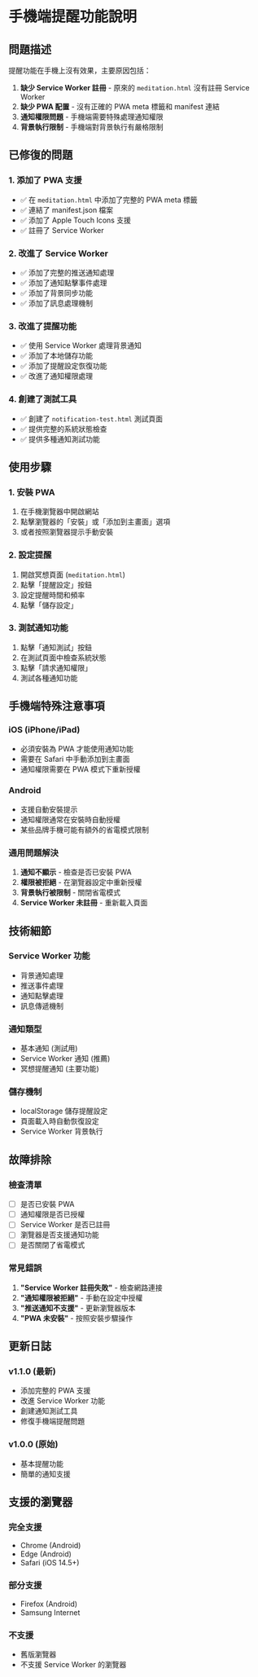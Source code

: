 # 手機端提醒功能說明

## 問題描述
提醒功能在手機上沒有效果，主要原因包括：

1. **缺少 Service Worker 註冊** - 原來的 `meditation.html` 沒有註冊 Service Worker
2. **缺少 PWA 配置** - 沒有正確的 PWA meta 標籤和 manifest 連結
3. **通知權限問題** - 手機端需要特殊處理通知權限
4. **背景執行限制** - 手機端對背景執行有嚴格限制

## 已修復的問題

### 1. 添加了 PWA 支援
- ✅ 在 `meditation.html` 中添加了完整的 PWA meta 標籤
- ✅ 連結了 manifest.json 檔案
- ✅ 添加了 Apple Touch Icons 支援
- ✅ 註冊了 Service Worker

### 2. 改進了 Service Worker
- ✅ 添加了完整的推送通知處理
- ✅ 添加了通知點擊事件處理
- ✅ 添加了背景同步功能
- ✅ 添加了訊息處理機制

### 3. 改進了提醒功能
- ✅ 使用 Service Worker 處理背景通知
- ✅ 添加了本地儲存功能
- ✅ 添加了提醒設定恢復功能
- ✅ 改進了通知權限處理

### 4. 創建了測試工具
- ✅ 創建了 `notification-test.html` 測試頁面
- ✅ 提供完整的系統狀態檢查
- ✅ 提供多種通知測試功能

## 使用步驟

### 1. 安裝 PWA
1. 在手機瀏覽器中開啟網站
2. 點擊瀏覽器的「安裝」或「添加到主畫面」選項
3. 或者按照瀏覽器提示手動安裝

### 2. 設定提醒
1. 開啟冥想頁面 (`meditation.html`)
2. 點擊「提醒設定」按鈕
3. 設定提醒時間和頻率
4. 點擊「儲存設定」

### 3. 測試通知功能
1. 點擊「通知測試」按鈕
2. 在測試頁面中檢查系統狀態
3. 點擊「請求通知權限」
4. 測試各種通知功能

## 手機端特殊注意事項

### iOS (iPhone/iPad)
- 必須安裝為 PWA 才能使用通知功能
- 需要在 Safari 中手動添加到主畫面
- 通知權限需要在 PWA 模式下重新授權

### Android
- 支援自動安裝提示
- 通知權限通常在安裝時自動授權
- 某些品牌手機可能有額外的省電模式限制

### 通用問題解決
1. **通知不顯示** - 檢查是否已安裝 PWA
2. **權限被拒絕** - 在瀏覽器設定中重新授權
3. **背景執行被限制** - 關閉省電模式
4. **Service Worker 未註冊** - 重新載入頁面

## 技術細節

### Service Worker 功能
- 背景通知處理
- 推送事件處理
- 通知點擊處理
- 訊息傳遞機制

### 通知類型
- 基本通知 (測試用)
- Service Worker 通知 (推薦)
- 冥想提醒通知 (主要功能)

### 儲存機制
- localStorage 儲存提醒設定
- 頁面載入時自動恢復設定
- Service Worker 背景執行

## 故障排除

### 檢查清單
- [ ] 是否已安裝 PWA
- [ ] 通知權限是否已授權
- [ ] Service Worker 是否已註冊
- [ ] 瀏覽器是否支援通知功能
- [ ] 是否關閉了省電模式

### 常見錯誤
1. **"Service Worker 註冊失敗"** - 檢查網路連接
2. **"通知權限被拒絕"** - 手動在設定中授權
3. **"推送通知不支援"** - 更新瀏覽器版本
4. **"PWA 未安裝"** - 按照安裝步驟操作

## 更新日誌

### v1.1.0 (最新)
- 添加完整的 PWA 支援
- 改進 Service Worker 功能
- 創建通知測試工具
- 修復手機端提醒問題

### v1.0.0 (原始)
- 基本提醒功能
- 簡單的通知支援

## 支援的瀏覽器

### 完全支援
- Chrome (Android)
- Edge (Android)
- Safari (iOS 14.5+)

### 部分支援
- Firefox (Android)
- Samsung Internet

### 不支援
- 舊版瀏覽器
- 不支援 Service Worker 的瀏覽器
